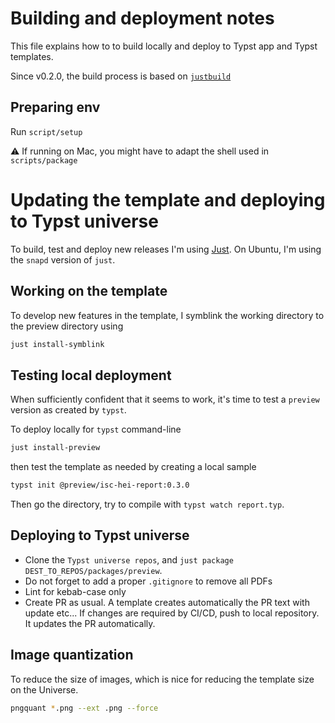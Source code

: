 # Building and deployment notes 
This file explains how to to build locally and deploy to Typst app and Typst templates. 

Since v0.2.0, the build process is based on [`justbuild`](https://github.com/just-buildsystem/justbuild)

## Preparing env
Run `script/setup`

:warning: If running on Mac, you might have to adapt the shell used in `scripts/package`

# Updating the template and deploying to Typst universe
To build, test and deploy new releases I'm using [Just](https://github.com/casey/just). On Ubuntu, I'm using the `snapd` version of `just`.

## Working on the template
To develop new features in the template, I symblink the working directory to the preview directory using 

```bash
just install-symblink
```

## Testing local deployment
When sufficiently confident that it seems to work, it's time to test a `preview` version as created by `typst`.

To deploy locally for `typst` command-line

```bash
just install-preview
```

then test the template as needed by creating a local sample

```bash
typst init @preview/isc-hei-report:0.3.0
```

Then go the directory, try to compile with `typst watch report.typ`.

## Deploying to Typst universe

- Clone the `Typst universe repos`, and `just package DEST_TO_REPOS/packages/preview`. 
- Do not forget to add a proper `.gitignore` to remove all PDFs
- Lint for kebab-case only
- Create PR as usual. A template creates automatically the PR text with update etc... If changes are required by CI/CD, push to local repository. It updates the PR automatically.

## Image quantization
To reduce the size of images, which is nice for reducing the template size on the Universe.

```bash
pngquant *.png --ext .png --force
```